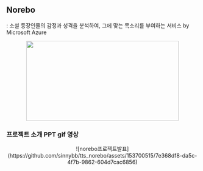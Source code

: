 ## Norebo
: 소설 등장인물의 감정과 성격을 분석하여, 그에 맞는 목소리를 부여하는 서비스 by Microsoft Azure

<p align="center"><img src = "https://github.com/sinnybb/tts_norebo/assets/153700515/f085aa6e-107b-454a-8a58-12cb9bc54f4e" width="400" height="210"/></p>

### 프로젝트 소개 PPT gif 영상
<p align="center">![norebo프로젝트발표](https://github.com/sinnybb/tts_norebo/assets/153700515/7e368df8-da5c-4f7b-9862-604d7cac6856)</p>

